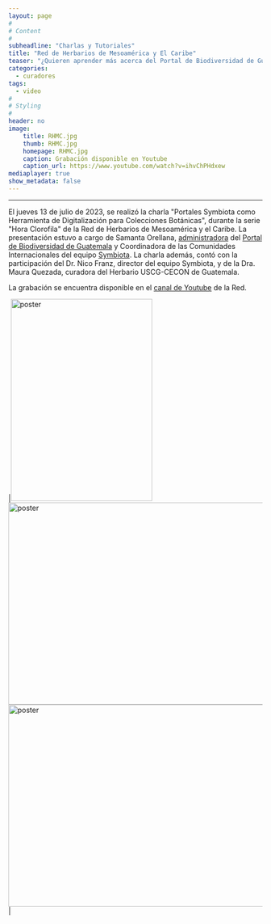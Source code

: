 ```yaml
---
layout: page
#
# Content
#
subheadline: "Charlas y Tutoriales"
title: "Red de Herbarios de Mesoamérica y El Caribe"
teaser: "¿Quieren aprender más acerca del Portal de Biodiversidad de Guatemala? Pueden explorar nuestra serie de videos con charlas informativas y tutoriales acerca las herramientas disponibles para el manejo y digitalización de colecciones. "
categories:
  - curadores
tags:
  - video
#
# Styling
#
header: no
image:
    title: RHMC.jpg
    thumb: RHMC.jpg
    homepage: RHMC.jpg
    caption: Grabación disponible en Youtube
    caption_url: https://www.youtube.com/watch?v=ihvChPHdxew
mediaplayer: true
show_metadata: false
---
```


---

El jueves 13 de julio de 2023, se realizó la charla "Portales Symbiota como Herramienta de Digitalización para Colecciones Botánicas", durante la serie "Hora Clorofila" de la Red de Herbarios de Mesoamérica y el Caribe. La presentación estuvo a cargo de Samanta Orellana, [administradora](https://biodiversidadgt.github.io/docs/contactos/) del [Portal de Biodiversidad de Guatemala](https://biodiversidad.gt) y Coordinadora de las Comunidades Internacionales del equipo [Symbiota](https://symbiota.org/ayuda). La charla además, contó con la participación del Dr. Nico Franz, director del equipo Symbiota, y de la Dra. Maura Quezada, curadora del Herbario USCG-CECON de Guatemala.

La grabación se encuentra disponible en el [canal de Youtube](https://www.youtube.com/watch?v=ihvChPHdxew) de la Red.

|<img src="https://github.com/biodiversidadgt/docs/assets/69399374/b26c6b7f-dc15-4bd1-bb61-e551b2d6a1b3" alt="poster" width="280" height="400"> <img src="https://github.com/biodiversidadgt/docs/assets/69399374/d7cbc28c-7423-4062-91a0-61527dca6616" alt="poster" width="700" height="400"><img src="https://github.com/biodiversidadgt/docs/assets/69399374/ee82bc88-dde2-4c10-a71e-444c0876b66b" alt="poster" width="660" height="400">|








